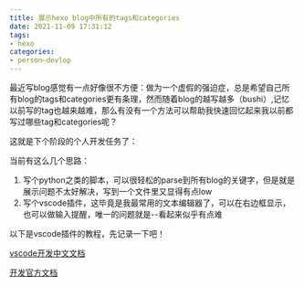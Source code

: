 ```yaml
---
title: 展示hexo blog中所有的tags和categories
date: 2021-11-09 17:31:12
tags:
- hexo
categories:
- person—devlop
---
```


最近写blog感觉有一点好像很不方便：做为一个虚假的强迫症，总是希望自己所有blog的tags和categories更有条理，然而随着blog的越写越多（bushi）,记忆以前写的tag也越来越难，那么有没有一个方法可以帮助我快速回忆起来我以前都写过哪些tag和categories呢？

这就是下个阶段的个人开发任务了：

当前有这么几个思路：

1. 写个python之类的脚本，可以很轻松的parse到所有blog的关键字，但是就是展示问题不太好解决，写到一个文件里又显得有点low
2. 写个vscode插件，这毕竟是我最常用的文本编辑器了，可以在右边框显示，也可以做输入提醒，唯一的问题就是--看起来似乎有点难

<!--more-->

以下是vscode插件的教程，先记录一下吧！

[vscode开发中文文档](https://liiked.github.io/VS-Code-Extension-Doc-ZH/#/)

[开发官方文档](https://code.visualstudio.com/api)

